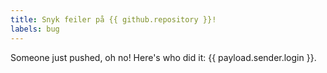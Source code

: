 ```yaml
---
title: Snyk feiler på {{ github.repository }}!
labels: bug
---
```

Someone just pushed, oh no! Here's who did it: {{ payload.sender.login }}.
